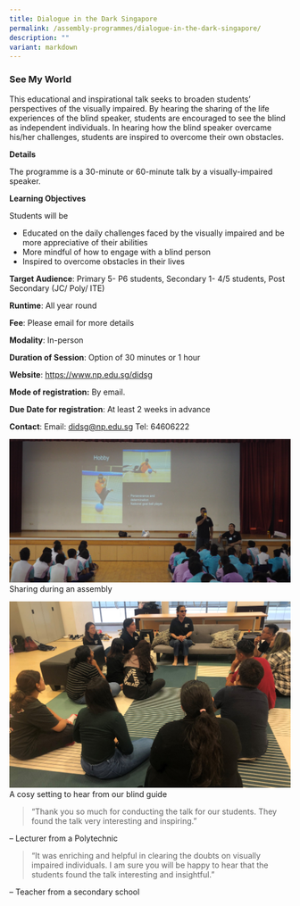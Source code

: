```yaml
---
title: Dialogue in the Dark Singapore
permalink: /assembly-programmes/dialogue-in-the-dark-singapore/
description: ""
variant: markdown
---
```

### See My World

This educational and inspirational talk seeks to broaden students’ perspectives of the visually impaired. By hearing the sharing of the life experiences of the blind speaker, students are encouraged to see the blind as independent individuals. In hearing how the blind speaker overcame his/her challenges, students are inspired to overcome their own obstacles.

**Details**

The programme is a 30-minute or 60-minute talk by a visually-impaired speaker.

**Learning Objectives**

Students will be 
* Educated on the daily challenges faced by the visually impaired and be more appreciative of their abilities 
* More mindful of how to engage with a blind person
* Inspired to overcome obstacles in their lives 

**Target Audience**: Primary 5- P6 students, Secondary 1- 4/5 students, Post Secondary (JC/ Poly/ ITE)

**Runtime**: All year round

**Fee**:  Please email for more details

**Modality**: In-person

**Duration of Session**: Option of 30 minutes or 1 hour

**Website**: https://www.np.edu.sg/didsg

**Mode of registration:** By email.

**Due Date for registration**:  At least 2 weeks in advance

**Contact**: Email: didsg@np.edu.sg Tel: 64606222

![](/images/photo%201%20see%20my%20world%20talk_grace%20or.JPG)
Sharing during an assembly

![](/images/photo%202%20see%20my%20world%20talk_ite.JPG)
A cosy setting to hear from our blind guide


> “Thank you so much for conducting the talk for our students. They found the talk very interesting and inspiring.”

– Lecturer from a Polytechnic
> 
> “It was enriching and helpful in clearing the doubts on visually impaired individuals. I am sure you will be happy to hear that the students found the talk interesting and insightful.”

– Teacher from a secondary school